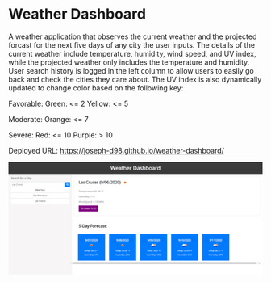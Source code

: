 # Weather Dashboard

A weather application that observes the current weather and the projected forcast for the next five days of any city the user inputs. The details of the current weather include temperature, humidity, wind speed, and UV index, while the projected weather only includes the temperature and humidity. User search history is logged in the left column to allow users to easily go back and check the cities they care about. The UV index is also dynamically updated to change color based on the following key: 

Favorable:
Green: <= 2
Yellow: <= 5

Moderate:
Orange: <= 7

Severe:
Red: <= 10
Purple: > 10

Deployed URL: https://joseph-d98.github.io/weather-dashboard/

![](assets/images/readMe.png)